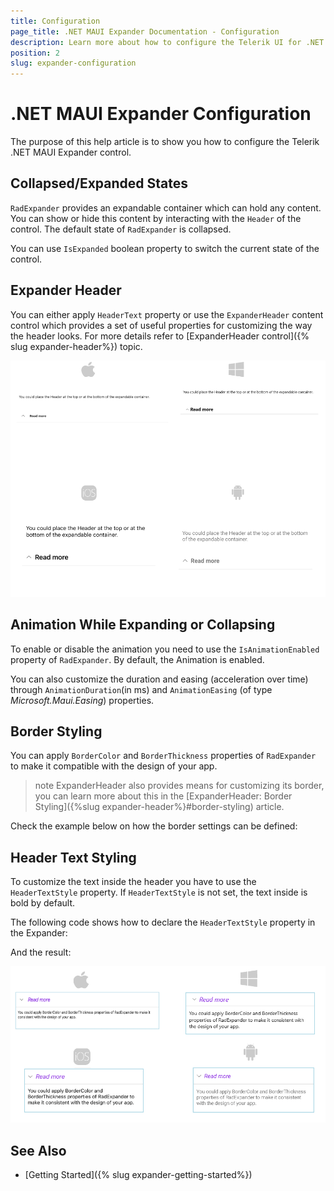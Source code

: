 ```yaml
---
title: Configuration
page_title: .NET MAUI Expander Documentation - Configuration
description: Learn more about how to configure the Telerik UI for .NET MAUI Expander control.
position: 2
slug: expander-configuration
---
```


# .NET MAUI Expander Configuration

The purpose of this help article is to show you how to configure the Telerik .NET MAUI Expander control. 

## Collapsed/Expanded States

`RadExpander` provides an expandable container which can hold any content. You can show or hide this content by interacting with the `Header` of the control. The default state of `RadExpander` is collapsed.

You can use `IsExpanded` boolean property to switch the current state of the control.

## Expander Header

You can either apply `HeaderText` property or use the `ExpanderHeader` content control which provides a set of useful properties for customizing the way the header looks. For more details refer to [ExpanderHeader control]({% slug expander-header%}) topic.

<snippet id='expander-features-headerlocation'/>

![.NET MAUI Expander Header location](images/expander-header-location.png "Expander header location")

## Animation While Expanding or Collapsing

To enable or disable the animation you need to use the `IsAnimationEnabled` property of `RadExpander`. By default, the Animation is enabled.

You can also customize the duration and easing (acceleration over time) through `AnimationDuration`(in ms) and `AnimationEasing` (of type *Microsoft.Maui.Easing*) properties.

## Border Styling

You can apply `BorderColor` and `BorderThickness` properties of `RadExpander` to make it compatible with the design of your app.

>note ExpanderHeader also provides means for customizing its border, you can learn more about this in the [ExpanderHeader: Border Styling]({%slug expander-header%}#border-styling) article.

Check the example below on how the border settings can be defined:

<snippet id='expander-features-borderstyling'/>

## Header Text Styling

To customize the text inside the header you have to use the `HeaderTextStyle` property. If `HeaderTextStyle` is not set, the text inside is bold by default.

The following code shows how to declare the `HeaderTextStyle` property in the Expander:

<snippet id='expander-features-headertext-styling'/>

And the result:

![.NET MAUI Expander Header Text styling](images/expander-styling.png "Expander Header Text Styling")

## See Also

- [Getting Started]({% slug expander-getting-started%})
